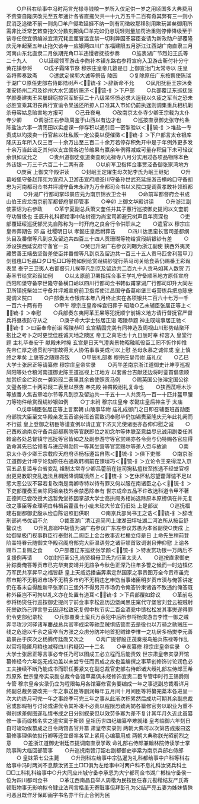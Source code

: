 <!-- { "loadSidebar": true } -->
　　○户科右给事中冯时两言光禄寺钱粮一岁所入仅足供一岁之用顷国多大典费用不赀查自隆庆改元至五年通计各省直拖欠共一十九万五千二百有奇其弊有三一则小民消乏追徵不前一则角□羊户侵欺延捱不纳一则有司徵收那移别用欺玩甚矣御用所需非比泛常乞敕查拖欠分数刻期角□羊完如仍怠玩轻则量加罚治重则停俸降级至于该寺任使宜慎编派宜清冗耗宜厘冒滥宜禁一切利弊因革容臣查请为新政助户部覆隆庆元年起至五年止拖欠该寺一应银两四川广东福建限五月浙江江西湖广南直隶三月河南山东北直隶二月依期完角□羊违慢者抚按参奏
　　○旌表湖广节烈妇王氏等二十九人
　　○以延绥领军游击李煦补本镇东路右参将宣府入卫游击靳付补分守黄花镇参将
　　○戊子霜降节祭  穆宗庄皇帝几筵是日  上御宣治门太常寺以  庄皇帝将葬奏致斋
　　○遣武定侯郭大诚等祭告  陵园
　　○复除原任广东按察使陈瑞于湖广○原任吏部右侍郎陆树声＜锍-釒＞辞新命不允
　　○凤阳抚臣王宗沐奏淮安扬州二府及徐州大水乞蠲折赈济＜锍-釒＞下户部
　　○兵部覆辽东巡抚张学颜奏建夷王杲屡肆窃掠官军斩获二十八级杲怀愤必求大逞我以久疲之军当之恐未必胜宜乘其沮丧再行宣谕令杲送还所掠人口准其入市如仍前执迷则调集重兵相机剿杀毋容姑息贻害地方报可
　　○己丑夜电
　　○改南京太仆寺少卿王宗载为太仆寺少卿
　　○调浙江右参政周鉴于山西以有边才也
　　○巡按直隶御史张守约条陈盐法六事一清荡田以实虚课一停存积以通引目一密掣验以＜锍-釒＞堆盐一专责成以均拨卖一行官盐以杜私贩一定公委以便催徵＜锍-釒＞下户部言太仓银库隆庆五年所入仅三百一十余万出至三百二十余万若停存积免开中是于年例外更多发十余万当此诎乏其何以支宜俟各边节缩果有赢余年例得减或可量存积目下未可轻议余俱如议允之
　　○贵州道御史张道奏查刷光禄寺八月分实用过各项品物除本色外该银一万三千六百二十二两有奇
　　○以府军卫指挥佥事贾泾备御张家湾地方
　　○庚寅  上御文华殿讲读
　　○封岷王定燿生母次妃李氏为岷王继妃
　　○升葛峪堡守备赵邦宪为宣府入卫游击宣府顺圣川守备孙世武充延绥游击横岭口守备胡忠为河南都司佥书井坪城守备朱永祚为万全都司佥书以义院口提调黄孝敢补领班都司
　　○升湖广行都司掌印景应元为南京锦衣卫佥书
　　○命前军都督府佥书成山伯王应龙南京前军都督府掌印管事
　　○辛卯  上御文华殿讲读
　　○升浙江副使蒙诏为右参政
　　○革宁夏副总兵萧文奎任并其子蕙行巡按御史提问以文奎前夺功冒级也  壬辰升礼科都给事中陆树德为尚宝司卿避兄树声且年资深也
　　○吏部覆延绥巡抚郜光先自陈称为一时开府之良合行令供职从之
　　○遣官以  穆宗庄皇帝葬期告  郊  庙  社稷明日以  孝懿庄皇后祔葬告
　　○四川达思蛮长官司差都纲头目及番僧等凡到京及留边共四百三十四人贡珊瑚等物给赏叚绢银钞有差
　　○添设狭西延安府守备官一员
　　○癸巳升湖广右参议刘翾为浙江副使  狭西外夷灵藏赞善王端岳坚昝差使臣并番僧等凡到京及留边共一百三十五人贡马匹舍利盔甲刀剑氆氇□毛畾□夕□毛□□等物如例给赏叚绢钞锭行茶马司关给食茶仍赐番王彩叚表里  泰宁三卫夷人右都督只儿挨等凡到京及留边共二百九十人贡马如其人数贺  万寿圣节给赏彩叚如例
　　○以太原前卫署指挥佥事王学礼守备顺圣地方原任宣府西阳和堡守备李世隆守备横口岭以四川行都司佥书韩似甫掌湖广行都司印升大同左卫所镇抚柴如兰守备井坪城宣府前卫指挥使江昌国守备葛峪堡三屯营练兵把总陈忠提调义院口
　　○户部奏太仓银库本年八月终止实在各项银共二百六十七万一千一百六十两有奇
　　○甲午  穆宗庄皇帝梓宫归葬于  昭陵○乙未辅臣张居正等上＜锍-釒＞奉慰
　　○兵部奏东夷阿革王杲等犯抚顺宁前锦义地方请行督抚官严督兵将昼夜防守从之
　　○庚子命大学士张居正诣  昭陵恭题  神主既竣事居正驰＜锍-釒＞曰臣奉命前诣  昭陵恭叩  玄宫精固完美有同神造及周视山川形势结聚环抱比之考卜之时更觉佳胜诚天地之隩区  帝王之真宅也十九日辰时奉  梓宫入  皇堂行题  主礼毕奉安于  献殿未时掩  玄宫是日天气澄爽景物昭融祗役臣工罔不忻忭仰惟  先帝仁厚之德贯彻宇宙故得天人协佑事事美成可以上慰  圣母永慕之诚仰成  皇上慎终之孝矣  上褒答之随赐茶饭
　　○甲辰礼部奏  穆宗庄皇帝祔  庙礼仪
　　○乙巳大学士张居正等请纂修  穆宗庄皇帝实录
　　○丙午差南京浙江道御史计坤亨巡视凤阳等处仓粮河南道御史陈王道巡视上江地方  以套酋台吉献还边将时銮首倡忠顺加赏织金纻彩衣一袭彩叚二表里其余酋使照贡马例
　　○赐英国公张溶定国公徐文璧各银二十两彩叚二表里以祭告  奉先殿  神霄殿祔礼复命也
　　○狭西苽咂木沙等族番人焦吉章哈尔节等凡到京及留边共一千五十一人共贡马一百一十匹并盔甲腰刀等物件给赏叚绢钞银如例
　　○丁未祔  穆宗庄皇帝  孝懿庄皇后神主于  太庙
　　○戊申辅臣张居正等上言累朝  山陵事毕祔  庙礼成御门之日即召辅臣班首勋臣府部院大臣至文华殿亲发玉音谕劳班首官致词奉慰毕仍加锡赉至隆庆元年此礼阙而不行兹  皇上登御之初臣等谨查例以请正宜下济天光使诸臣亦各伸仰慰之诚
　　○己酉敕谕南京守备兵部都察院等官朕即位之初念尔等体朕至意益尽忠诚用副委任其敕谕各处总督镇守巡抚等官皆如之及副参游守等官赏赐亦各令赍与仍特赐各官应得诰命其先已给领者与进应得勋阶一等其坐营等官赏赐尔等差人赍与故谕
　　○南京太仆寺少卿王宗载应天府府丞杨标遵旨自陈＜锍-釒＞俱下吏部
　　○南京浙江道御史计坤亨论劾原任右通政韩楫前在谏垣巧＜锍-釒＞立论令王亲得混入京官五品复滥与台省变乱  祖制太常寺少卿吕藿前在铨司狥私擅权至拣选不经堂官榜出更易教职变乱选法且楫因降调辄愤然上＜锍-釒＞乞休怀私怨望藿薄谴不足以惩大恶公议不容若复改南是南卿寺特以待有罪又何以服在南诸臣之心＜锍-釒＞下吏部覆奏王亲除同祖亲枝外余禁悉除奉有  世宗成命五品不许改选科道令甲不著正德间已尝改授大选暂免堂拣因掌部大学士高拱阁务相妨选除原本原榜俱在并无复改之事臣等查理明白韩楫吕藿虽有小疵未玷大节宜仍旧处  上是部议
　　○巡抚福建右副都御史殷从俭自陈诏照旧供职
　　○南京兵部尚书王之诰＜锍-釒＞辞改刑部尚书优诏不允
　　○裁革湖广清江巡简司上津湖田坪址湖二河泊所从按臣舒鳌议也
　　○升礼部郎中胡僖为湖广右参议广东左参议苏愚为本省副使○庚戌  上始御皇极门视事群臣行奉慰礼二阁臣上金台故事近栏楯立侍是日  上命先生稍前登阶盖特眷云随御文华殿召阁府部完大臣温语劳之诸臣顿首致词谢且伸仰慰  上谕各赐币二复赐之食
　　○户部覆辽东巡抚张学颜＜锍-釒＞特发赏功银一万两后不复援例再请
　　○加封衍圣公孔尚贤祖母卫氏为衍圣太夫人
　　○巡按直隶御史孙錝奏俺答等贡市已完华夷安靖并无諠争今秋色正深乃往年多警之候而一时边镇亿万军民共享昇平之福皆繇  皇上天威远播庙筭素定然国家之事贵图万全今贡市虽完然市期不无稍迟市场不无稍多市约不无稍违乞申饬当事诸臣明岁贡市湏与俺答讲定仍在春末自得胜新平张家口三堡外不得另开市场仍令俺答钤束诸酋不致违约俺答既称外臣岂不可拘以礼义亦在处置有道耳＜锍-釒＞下兵部覆如錝议
　　○革前屯参将杨爕任行巡按御史提问宁前佥事李松巡历边堡闻黑庄窠代守堡官刘登云被贼射死爕欲饰己罪言登云因迎松致死复假中秋节实二百金酒瓮中馈松松发其事爕遂得罪仍令吏部纪录松
　　○兵部覆奏土蛮兵万余犯中后所参将杨爕游击李惟一御之贼奔寻攻沙河驿诸军鏖战总兵官李成梁等驰至贼惧结营而去是役也以万骑之勍贼压一线之危途以千余之疲卒当方张之众虏分防冲地首犯贼锋李惟一之功居多杨爕李元善葛景岳于庆次之杨腾传廷勋又次之
　　○两广提督殷正茂奏报鸟船兵陈禄等作乱以官将隐匿月粮也减释四川矜疑囚一十二名
　　○辛亥纂修  穆宗庄皇帝实录　○大学士张居正等言事必专任乃可以图成工必立程而后能责效  世宗肃皇帝实录开馆纂修经今六年迄无成功盖以未尝专任而责成之故也盖编撰之事草创修饰讨论润色必工夫接续不断乃能成书而职任要紧又在副总裁官吏部右侍郎诸大绶礼部左侍郎王希烈原系  世宗皇帝实录副总裁今各馆草藁俱未经修饰宜责二臣专管申时行王锡爵则专管  穆宗皇帝实录仍立为程限每月各馆纂修官务要编成一年之事送副总裁看详月终副总裁务要改完一年之事送臣等删润每年五月间十月间臣等将纂完藁本各进呈一次大约终月可完一年之事终季可完三年之事从此渐次积累然后成功可期其余副总裁官或部暇相与讨论或讲优令其补凑不必责以程限恐致两妨各纂修官务以职业为重不得别求差假图遂私情书成之日分别叙录但以效劳多寡为差不复计其年月久近此虽纂修一事而综核名实之道实寓于斯顾  皇祖历世四纪编纂卒难就绪  皇考临御六年刻日自可竣功俟纂成之日令两馆各官并纂  肃皇帝实录则  两朝大典可以次第告成报曰这纂修事理俱依拟行卿等还宜督率各官上紧用心编纂用成  两朝大典称朕光昭前烈之意
　　○差浙江道御史谢廷杰提调南直隶学政  命礼部右侍郎兼翰林院侍读学士掌院事陶大临回部管事
　　○升巡抚南赣汀韶右副都御史李棠为南京兵部右侍郎
　　○  皇妹第七公主薨
　　○升刑科左给事中宗弘暹为礼科都给事中户科等科右给事中冯时两刘不息蔡汝贤王土□□俱为左给事中时两户科不息礼科汝贤兵科土□□工科礼科给事中○升大同应州城守备李承恩为大宁都司佥书湖广郴桂守备侯一位为四川都司佥书
　　○革江西南昌县举人周楷为民按臣任春元勘楷结友严氏寄顿赃物事无影响拟令肄业法司言楷虽无寄赃事但拜彭孔为父结严亮五妻为姊妹情殊可恶且既作牙保即画字书名亦干行止合例为民
